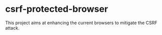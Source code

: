 csrf-protected-browser
======================

This project aims at enhancing the current browsers to mitigate the CSRF attack.
